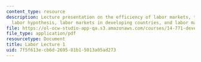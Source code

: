 ```yaml
---
content_type: resource
description: Lecture presentation on the efficiency of labor markets, the surplus
  labor hypothesis, labor markets in developing countries, and labor market regulation.
file: https://ol-ocw-studio-app-qa.s3.amazonaws.com/courses/14-771-development-economics-microeconomic-issues-and-policy-models-fall-2008/7f5f613ecb6d269581b15013a05ad273_lec17.pdf
file_type: application/pdf
resourcetype: Document
title: Labor Lecture 1
uid: 7f5f613e-cb6d-2695-81b1-5013a05ad273
---
```

